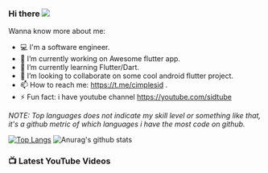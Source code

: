 ### Hi there <img src="https://svgshare.com/i/N5q.svg"  >




Wanna know more about me:

- 💻 I'm a software engineer.
- 🔭 I’m currently working on Awesome flutter app.
- 🌱 I’m currently learning Flutter/Dart.
- 👯 I’m looking to collaborate on some cool android flutter project.
- 📫 How to reach me: https://t.me/cimplesid .
- ⚡ Fun fact: i have youtube channel https://youtube.com/sidtube

<i>NOTE: Top languages does not indicate my skill level or something like that, it's a github metric of which languages i have the most code on github.</i>

[![Top Langs](https://github-readme-stats.vercel.app/api/top-langs/?username=cimplesid&hide_langs_below=1)](https://github.com/anuraghazra/github-readme-stats)
![Anurag's github stats](https://github-readme-stats.vercel.app/api?username=cimplesid&show_icons=true&theme=radical)

### 📺 Latest YouTube Videos
<!-- YOUTUBE:START -->

<!-- YOUTUBE:END -->
